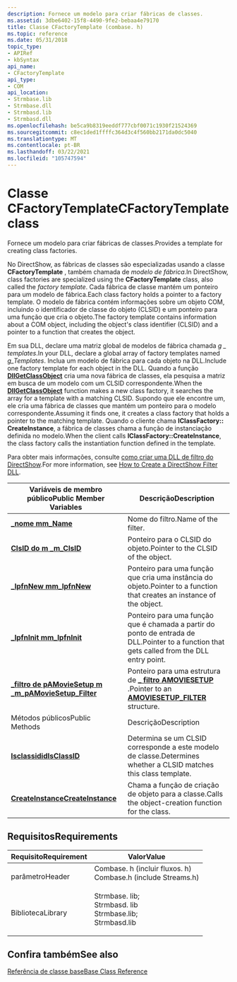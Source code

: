 ```yaml
---
description: Fornece um modelo para criar fábricas de classes.
ms.assetid: 3dbe6402-15f8-4490-9fe2-bebaa4e79170
title: Classe CFactoryTemplate (combase. h)
ms.topic: reference
ms.date: 05/31/2018
topic_type:
- APIRef
- kbSyntax
api_name:
- CFactoryTemplate
api_type:
- COM
api_location:
- Strmbase.lib
- Strmbase.dll
- Strmbasd.lib
- Strmbasd.dll
ms.openlocfilehash: be5ca9b8319eeddf777cbf0071c1930f21524369
ms.sourcegitcommit: c8ec1ded1ffffc364d3c4f560bb2171da0dc5040
ms.translationtype: MT
ms.contentlocale: pt-BR
ms.lasthandoff: 03/22/2021
ms.locfileid: "105747594"
---
```

# <a name="cfactorytemplate-class"></a><span data-ttu-id="3e74a-103">Classe CFactoryTemplate</span><span class="sxs-lookup"><span data-stu-id="3e74a-103">CFactoryTemplate class</span></span>

<span data-ttu-id="3e74a-104">Fornece um modelo para criar fábricas de classes.</span><span class="sxs-lookup"><span data-stu-id="3e74a-104">Provides a template for creating class factories.</span></span>

<span data-ttu-id="3e74a-105">No DirectShow, as fábricas de classes são especializadas usando a classe **CFactoryTemplate** , também chamada de *modelo de fábrica*.</span><span class="sxs-lookup"><span data-stu-id="3e74a-105">In DirectShow, class factories are specialized using the **CFactoryTemplate** class, also called the *factory template*.</span></span> <span data-ttu-id="3e74a-106">Cada fábrica de classe mantém um ponteiro para um modelo de fábrica.</span><span class="sxs-lookup"><span data-stu-id="3e74a-106">Each class factory holds a pointer to a factory template.</span></span> <span data-ttu-id="3e74a-107">O modelo de fábrica contém informações sobre um objeto COM, incluindo o identificador de classe do objeto (CLSID) e um ponteiro para uma função que cria o objeto.</span><span class="sxs-lookup"><span data-stu-id="3e74a-107">The factory template contains information about a COM object, including the object's class identifier (CLSID) and a pointer to a function that creates the object.</span></span>

<span data-ttu-id="3e74a-108">Em sua DLL, declare uma matriz global de modelos de fábrica chamada *g \_ templates*.</span><span class="sxs-lookup"><span data-stu-id="3e74a-108">In your DLL, declare a global array of factory templates named *g\_Templates*.</span></span> <span data-ttu-id="3e74a-109">Inclua um modelo de fábrica para cada objeto na DLL.</span><span class="sxs-lookup"><span data-stu-id="3e74a-109">Include one factory template for each object in the DLL.</span></span> <span data-ttu-id="3e74a-110">Quando a função [**DllGetClassObject**](/windows/desktop/api/combaseapi/nf-combaseapi-dllgetclassobject) cria uma nova fábrica de classes, ela pesquisa a matriz em busca de um modelo com um CLSID correspondente.</span><span class="sxs-lookup"><span data-stu-id="3e74a-110">When the [**DllGetClassObject**](/windows/desktop/api/combaseapi/nf-combaseapi-dllgetclassobject) function makes a new class factory, it searches the array for a template with a matching CLSID.</span></span> <span data-ttu-id="3e74a-111">Supondo que ele encontre um, ele cria uma fábrica de classes que mantém um ponteiro para o modelo correspondente.</span><span class="sxs-lookup"><span data-stu-id="3e74a-111">Assuming it finds one, it creates a class factory that holds a pointer to the matching template.</span></span> <span data-ttu-id="3e74a-112">Quando o cliente chama **IClassFactory:: CreateInstance**, a fábrica de classes chama a função de instanciação definida no modelo.</span><span class="sxs-lookup"><span data-stu-id="3e74a-112">When the client calls **IClassFactory::CreateInstance**, the class factory calls the instantiation function defined in the template.</span></span>

<span data-ttu-id="3e74a-113">Para obter mais informações, consulte [como criar uma DLL de filtro do DirectShow](how-to-create-a-dll.md).</span><span class="sxs-lookup"><span data-stu-id="3e74a-113">For more information, see [How to Create a DirectShow Filter DLL](how-to-create-a-dll.md).</span></span>



| <span data-ttu-id="3e74a-114">Variáveis de membro público</span><span class="sxs-lookup"><span data-stu-id="3e74a-114">Public Member Variables</span></span>                                                   | <span data-ttu-id="3e74a-115">Descrição</span><span class="sxs-lookup"><span data-stu-id="3e74a-115">Description</span></span>                                                                |
|---------------------------------------------------------------------------|----------------------------------------------------------------------------|
| [<span data-ttu-id="3e74a-116">**\_nome m**</span><span class="sxs-lookup"><span data-stu-id="3e74a-116">**m\_Name**</span></span>](cfactorytemplate-m-name.md)                                | <span data-ttu-id="3e74a-117">Nome do filtro.</span><span class="sxs-lookup"><span data-stu-id="3e74a-117">Name of the filter.</span></span>                                                        |
| [<span data-ttu-id="3e74a-118">**ClsID do m \_**</span><span class="sxs-lookup"><span data-stu-id="3e74a-118">**m\_ClsID**</span></span>](cfactorytemplate-m-clsid.md)                              | <span data-ttu-id="3e74a-119">Ponteiro para o CLSID do objeto.</span><span class="sxs-lookup"><span data-stu-id="3e74a-119">Pointer to the CLSID of the object.</span></span>                                        |
| [<span data-ttu-id="3e74a-120">**\_lpfnNew m**</span><span class="sxs-lookup"><span data-stu-id="3e74a-120">**m\_lpfnNew**</span></span>](cfactorytemplate-m-lpfnnew.md)                          | <span data-ttu-id="3e74a-121">Ponteiro para uma função que cria uma instância do objeto.</span><span class="sxs-lookup"><span data-stu-id="3e74a-121">Pointer to a function that creates an instance of the object.</span></span>              |
| [<span data-ttu-id="3e74a-122">**\_lpfnInit m**</span><span class="sxs-lookup"><span data-stu-id="3e74a-122">**m\_lpfnInit**</span></span>](cfactorytemplate-m-lpfninit.md)                        | <span data-ttu-id="3e74a-123">Ponteiro para uma função que é chamada a partir do ponto de entrada de DLL.</span><span class="sxs-lookup"><span data-stu-id="3e74a-123">Pointer to a function that gets called from the DLL entry point.</span></span>           |
| [<span data-ttu-id="3e74a-124">**\_filtro de pAMovieSetup m \_**</span><span class="sxs-lookup"><span data-stu-id="3e74a-124">**m\_pAMovieSetup\_Filter**</span></span>](cfactorytemplate-m-pamoviesetup-filter.md) | <span data-ttu-id="3e74a-125">Ponteiro para uma estrutura de [**\_ filtro AMOVIESETUP**](amoviesetup-filter.md) .</span><span class="sxs-lookup"><span data-stu-id="3e74a-125">Pointer to an [**AMOVIESETUP\_FILTER**](amoviesetup-filter.md) structure.</span></span> |
| <span data-ttu-id="3e74a-126">Métodos públicos</span><span class="sxs-lookup"><span data-stu-id="3e74a-126">Public Methods</span></span>                                                            | <span data-ttu-id="3e74a-127">Descrição</span><span class="sxs-lookup"><span data-stu-id="3e74a-127">Description</span></span>                                                                |
| [<span data-ttu-id="3e74a-128">**Isclassidid**</span><span class="sxs-lookup"><span data-stu-id="3e74a-128">**IsClassID**</span></span>](cfactorytemplate-isclassid.md)                           | <span data-ttu-id="3e74a-129">Determina se um CLSID corresponde a este modelo de classe.</span><span class="sxs-lookup"><span data-stu-id="3e74a-129">Determines whether a CLSID matches this class template.</span></span>                    |
| [<span data-ttu-id="3e74a-130">**CreateInstance**</span><span class="sxs-lookup"><span data-stu-id="3e74a-130">**CreateInstance**</span></span>](cfactorytemplate-createinstance.md)                 | <span data-ttu-id="3e74a-131">Chama a função de criação de objeto para a classe.</span><span class="sxs-lookup"><span data-stu-id="3e74a-131">Calls the object-creation function for the class.</span></span>                          |



 

## <a name="requirements"></a><span data-ttu-id="3e74a-132">Requisitos</span><span class="sxs-lookup"><span data-stu-id="3e74a-132">Requirements</span></span>



| <span data-ttu-id="3e74a-133">Requisito</span><span class="sxs-lookup"><span data-stu-id="3e74a-133">Requirement</span></span> | <span data-ttu-id="3e74a-134">Valor</span><span class="sxs-lookup"><span data-stu-id="3e74a-134">Value</span></span> |
|--------------------|-------------------------------------------------------------------------------------------------------------------------------------------------------------|
| <span data-ttu-id="3e74a-135">parâmetro</span><span class="sxs-lookup"><span data-stu-id="3e74a-135">Header</span></span><br/>  | <dl> <span data-ttu-id="3e74a-136"><dt>Combase. h (incluir fluxos. h)</dt></span><span class="sxs-lookup"><span data-stu-id="3e74a-136"><dt>Combase.h (include Streams.h)</dt></span></span> </dl>                                                    |
| <span data-ttu-id="3e74a-137">Biblioteca</span><span class="sxs-lookup"><span data-stu-id="3e74a-137">Library</span></span><br/> | <dl> <span data-ttu-id="3e74a-138"><dt>Strmbase. lib; </dt> <dt>Strmbasd. lib</dt></span><span class="sxs-lookup"><span data-stu-id="3e74a-138"><dt>Strmbase.lib; </dt> <dt>Strmbasd.lib</dt></span></span> </dl> |



## <a name="see-also"></a><span data-ttu-id="3e74a-139">Confira também</span><span class="sxs-lookup"><span data-stu-id="3e74a-139">See also</span></span>

<dl> <dt>

[<span data-ttu-id="3e74a-140">Referência de classe base</span><span class="sxs-lookup"><span data-stu-id="3e74a-140">Base Class Reference</span></span>](base-class-reference.md)
</dt> </dl>

 

